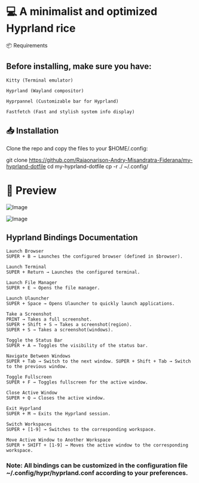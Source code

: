 # 💻 A minimalist and optimized Hyprland rice

📦 Requirements

## Before installing, make sure you have:
    Kitty (Terminal emulator)

    Hyprland (Wayland compositor)

    Hyprpannel (Customizable bar for Hyprland)

    Fastfetch (Fast and stylish system info display)

## 📥 Installation

Clone the repo and copy the files to your $HOME/.config:

git clone https://github.com/Rajaonarison-Andry-Misandratra-Fiderana/my-hyprland-dotfile
cd my-hyprland-dotfile
cp -r ./ ~/.config/  

# 📸 Preview

![Image](https://github.com/user-attachments/assets/bf117278-125a-46a8-8b04-45fddc27e6fe)

![Image](https://github.com/user-attachments/assets/5f1cbf73-72b5-4d75-adf8-22a8fe940128)


## Hyprland Bindings Documentation

    Launch Browser
    SUPER + B → Launches the configured browser (defined in $browser).

    Launch Terminal
    SUPER + Return → Launches the configured terminal.

    Launch File Manager
    SUPER + E → Opens the file manager.

    Launch Ulauncher
    SUPER + Space → Opens Ulauncher to quickly launch applications.

    Take a Screenshot
    PRINT → Takes a full screenshot. 
    SUPER + Shift + S → Takes a screenshot(region).
    SUPER + S → Takes a screenshot(windows).

    Toggle the Status Bar
    SUPER + A → Toggles the visibility of the status bar.

    Navigate Between Windows
    SUPER + Tab → Switch to the next window. SUPER + Shift + Tab → Switch to the previous window.

    Toggle Fullscreen
    SUPER + F → Toggles fullscreen for the active window.

    Close Active Window
    SUPER + Q → Closes the active window.

    Exit Hyprland
    SUPER + M → Exits the Hyprland session.

    Switch Workspaces
    SUPER + [1-9] → Switches to the corresponding workspace.

    Move Active Window to Another Workspace
    SUPER + SHIFT + [1-9] → Moves the active window to the corresponding workspace.

### Note: All bindings can be customized in the configuration file ~/.config/hypr/hyprland.conf according to your preferences.
